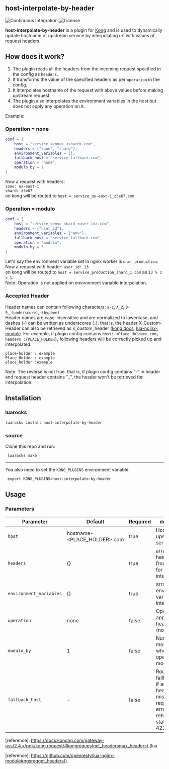 ## host-interpolate-by-header
![Continuous Integration](https://github.com/dream11/kong-host-interpolate-by-header/workflows/Continuous%20Integration/badge.svg)
![License](https://img.shields.io/badge/license-MIT-green.svg)

**host-interpolate-by-header** is a plugin for [Kong](https://github.com/Mashape/kong) and is used to dynamically update hostname of upstream service by interpolating url with values of request headers.

## How does it work?

1. The plugin reads all the headers from the incoming request specified in the config as `headers`.
2. It transforms the value of the specified headers as per `operation` in the config.
3. It interpolates hostname of the request with above values before making upstream request.
4. The plugin also interpolates the environment variables in the host but does not apply any operation on it.

Example:

### Operation = none

```lua
conf = {
    host = "service_<zone>_<shard>.com",
    headers = {"zone", "shard"},
    environment_variables = {},
    fallback_host = "service_fallback.com",
    operation = "none",
    modulo_by = 1
}
```

Now a request with headers: <br>
 `zone: us-east-1` <br>
 `shard: z3e67`<br>
on kong will be routed to `host = service_us-east-1_z3e67.com`.

### Operation = modulo

```lua
conf = {
    host = "service_<env>_shard_<user_id>.com",
    headers = {"user_id"},
    environment_variables = {"env"},
    fallback_host = "service_fallback.com",
    operation = "modulo",
    modulo_by = 3
}
```
Let's say the environment variable set in nginx worker is `env: production`. <br>
Now a request with header:
 `user_id: 13` <br>
on kong will be routed to `host = service_production_shard_1.com` as `13 % 3 = 1`.<br/>
Note: Operation is not applied on environment variable interpolation.

### Accepted Header

Header names can contain following characters: `a-z`, `A_Z`, `0-9`,`_(underscore)`,`-(hyphen)`<br>
Header names are case-insensitive and are normalized to lowercase, and dashes (-) can be written as underscores (_); that is, the header X-Custom-Header can also be retrieved as x_custom_header ([kong docs]([https://docs.konghq.com/gateway-oss/2.4.x/pdk/kong.request/#kongrequestget_headersmax_headers), [lua-nginx-module](https://github.com/openresty/lua-nginx-module#ngxreqget_headers).
For example, if plugin config contains `host: <Place_Holder>.com, headers :{PLACE_HOLDER}`, following headers will be correctly picked up and interpolated.
```
place-holder : example
Place_Holder : example
place_holder :example
```
Note: The reverse is not true, that is, if plugin config contains "-" in header and request header contains "_", the header won't be retrieved for interpolation.

## Installation

### luarocks
```bash
luarocks install host-interpolate-by-header
```

### source
Clone this repo and run:

     luarocks make
-------------------------
You also need to set the `KONG_PLUGINS` environment variable:

     export KONG_PLUGINS=host-interpolate-by-header

## Usage

### Parameters

| Parameter | Default  | Required | description |
| --- | --- | --- | --- |
| `host` | hostname-<PLACE_HOLDER>.com | true | Hostname of upstream service |
| `headers` | {} | true | array of headers read from request for interpolation |
| `environment_variables` | {} | true | array of environment varibales for interpolation |
| `operation` | none | false | Operation to apply on header value (none/modulo) |
| `modulo_by` | 1 | false | Number to do modulo by when operation = modulo |
| `fallback_host` | - | false | Route to fallback_host if any of the headers is missing in request else error is returned with status code 422 |

[reference]: https://docs.konghq.com/gateway-oss/2.4.x/pdk/kong.request/#kongrequestget_headersmax_headers),[lua

[reference]: https://github.com/openresty/lua-nginx-module#ngxreqget_headers)).<br>

